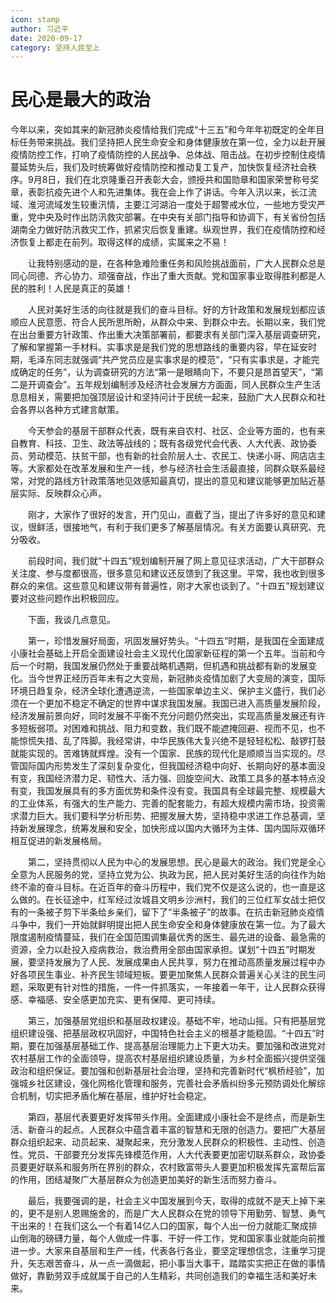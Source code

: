 ```yaml
---
icon: stamp
author: 习近平
date: 2020-09-17
category: 坚持人民至上
---
```


# 民心是最大的政治

今年以来，突如其来的新冠肺炎疫情给我们完成“十三五”和今年年初既定的全年目标任务带来挑战。我们坚持把人民生命安全和身体健康放在第一位，全力以赴开展疫情防控工作，打响了疫情防控的人民战争、总体战、阻击战。在初步控制住疫情蔓延势头后，我们及时统筹做好疫情防控和推动复工复产，加快恢复经济社会秩序。9月8日，我们在北京隆重召开表彰大会，颁授共和国勋章和国家荣誉称号奖章，表彰抗疫先进个人和先进集体。我在会上作了讲话。今年入汛以来，长江流域、淮河流域发生较重汛情，主要江河湖泊一度处于超警戒水位，一些地方受灾严重，党中央及时作出防汛救灾部署。在中央有关部门指导和协调下，有关省份包括湖南全力做好防汛救灾工作，抓紧灾后恢复重建。纵观世界，我们在疫情防控和经济恢复上都走在前列。取得这样的成绩，实属来之不易！

　　让我特别感动的是，在各种急难险重任务和风险挑战面前，广大人民群众总是同心同德、齐心协力、顽强奋战，作出了重大贡献。党和国家事业取得胜利都是人民的胜利！人民是真正的英雄！

　　人民对美好生活的向往就是我们的奋斗目标。好的方针政策和发展规划都应该顺应人民意愿、符合人民所思所盼，从群众中来、到群众中去。长期以来，我们党在出台重要方针政策、作出重大决策部署前，都要求有关部门深入基层调查研究，了解和掌握第一手材料。实事求是是我们党的思想路线的重要内容，早在延安时期，毛泽东同志就强调“共产党员应是实事求是的模范”，“只有实事求是，才能完成确定的任务”，认为调查研究的方法“第一是眼睛向下，不要只是昂首望天”，“第二是开调查会”。五年规划编制涉及经济社会发展方方面面，同人民群众生产生活息息相关，需要把加强顶层设计和坚持问计于民统一起来，鼓励广大人民群众和社会各界以各种方式建言献策。

　　今天参会的基层干部群众代表，既有来自农村、社区、企业等方面的，也有来自教育、科技、卫生、政法等战线的；既有各级党代会代表、人大代表、政协委员、劳动模范、扶贫干部，也有新的社会阶层人士、农民工、快递小哥、网店店主等。大家都处在改革发展和生产一线，参与经济社会生活最直接，同群众联系最经常，对党的路线方针政策落地见效感知最真切，提出的意见和建议能够更加贴近基层实际、反映群众心声。

　　刚才，大家作了很好的发言，开门见山，直截了当，提出了许多好的意见和建议，很鲜活，很接地气，有利于我们更多了解基层情况。有关方面要认真研究、充分吸收。

　　前段时间，我们就“十四五”规划编制开展了网上意见征求活动，广大干部群众关注度、参与度都很高，很多意见和建议还反馈到了我这里。平常，我也收到很多群众的来信。这些意见和建议带有普遍性，刚才大家也谈到了。“十四五”规划建议要对这些问题作出积极回应。

　　下面，我谈几点意见。

　　第一，珍惜发展好局面，巩固发展好势头。“十四五”时期，是我国在全面建成小康社会基础上开启全面建设社会主义现代化国家新征程的第一个五年。当前和今后一个时期，我国发展仍然处于重要战略机遇期，但机遇和挑战都有新的发展变化。当今世界正经历百年未有之大变局，新冠肺炎疫情加剧了大变局的演变，国际环境日趋复杂，经济全球化遭遇逆流，一些国家单边主义、保护主义盛行，我们必须在一个更加不稳定不确定的世界中谋求我国发展。我国已进入高质量发展阶段，经济发展前景向好，同时发展不平衡不充分问题仍然突出，实现高质量发展还有许多短板弱项。对困难和挑战、阻力和变数，我们既不能遮掩回避、视而不见，也不能惊慌失措、乱了阵脚。我经常讲，中华民族伟大复兴绝不是轻轻松松、敲锣打鼓就能实现的。苦难铸就辉煌。没有一个国家、民族的现代化是顺顺当当实现的。尽管国际国内形势发生了深刻复杂变化，但我国经济稳中向好、长期向好的基本面没有变，我国经济潜力足、韧性大、活力强、回旋空间大、政策工具多的基本特点没有变，我国发展具有的多方面优势和条件没有变。我国具有全球最完整、规模最大的工业体系，有强大的生产能力、完善的配套能力，有超大规模内需市场，投资需求潜力巨大。我们要科学分析形势、把握发展大势，坚持稳中求进工作总基调，坚持新发展理念，统筹发展和安全，加快形成以国内大循环为主体、国内国际双循环相互促进的新发展格局。

　　第二，坚持贯彻以人民为中心的发展思想。民心是最大的政治。我们党是全心全意为人民服务的党，坚持立党为公、执政为民，把人民对美好生活的向往作为始终不渝的奋斗目标。在近百年的奋斗历程中，我们党不仅是这么说的，也一直是这么做的。在长征途中，红军经过汝城县文明乡沙洲村，我们的三位红军女战士把仅有的一条被子剪下半条给乡亲们，留下了“半条被子”的故事。在抗击新冠肺炎疫情斗争中，我们一开始就鲜明提出把人民生命安全和身体健康放在第一位。为了最大限度遏制疫情蔓延，我们在全国范围调集最优秀的医生、最先进的设备、最急需的资源，全力以赴投入疫病救治，救治费用全部由国家承担。谋划“十四五”时期发展，要坚持发展为了人民、发展成果由人民共享，努力在推动高质量发展过程中办好各项民生事业、补齐民生领域短板。要更加聚焦人民群众普遍关心关注的民生问题，采取更有针对性的措施，一件一件抓落实，一年接着一年干，让人民群众获得感、幸福感、安全感更加充实、更有保障、更可持续。

　　第三，加强基层党组织和基层政权建设。基础不牢，地动山摇。只有把基层党组织建设强、把基层政权巩固好，中国特色社会主义的根基才能稳固。“十四五”时期，要在加强基层基础工作、提高基层治理能力上下更大功夫。要加强和改进党对农村基层工作的全面领导，提高农村基层组织建设质量，为乡村全面振兴提供坚强政治和组织保证。要加强和创新基层社会治理，坚持和完善新时代“枫桥经验”，加强城乡社区建设，强化网格化管理和服务，完善社会矛盾纠纷多元预防调处化解综合机制，切实把矛盾化解在基层，维护好社会稳定。

　　第四，基层代表要更好发挥带头作用。全面建成小康社会不是终点，而是新生活、新奋斗的起点。人民群众中蕴含着丰富的智慧和无限的创造力。要把广大基层群众组织起来、动员起来、凝聚起来，充分激发人民群众的积极性、主动性、创造性。党员、干部要充分发挥先锋模范作用，人大代表要更加密切联系群众，政协委员要更好联系和服务所在界别的群众，农村致富带头人要更加积极发挥先富帮后富的作用，团结凝聚广大基层群众为创造更加美好的新生活而努力奋斗。

　　最后，我要强调的是，社会主义中国发展到今天，取得的成就不是天上掉下来的，更不是别人恩赐施舍的，而是广大人民群众在党的领导下用勤劳、智慧、勇气干出来的！在我们这么一个有着14亿人口的国家，每个人出一份力就能汇聚成排山倒海的磅礴力量，每个人做成一件事、干好一件工作，党和国家事业就能向前推进一步。大家来自基层和生产一线，代表各行各业，要坚定理想信念，注重学习提升，矢志艰苦奋斗，从一点一滴做起，把小事当大事干，踏踏实实把正在做的事情做好，靠勤劳双手成就属于自己的人生精彩，共同创造我们的幸福生活和美好未来。

